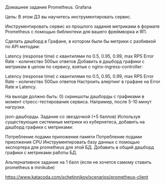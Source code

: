 Домашнее задание
Prometheus. Grafana

Цель:
В этом ДЗ вы научитесь инструментировать сервис.

Инструментировать сервис из прошлого задания метриками в формате Prometheus с помощью библиотеки для вашего фреймворка и ЯП.

Сделать дашборд в Графане, в котором были бы метрики с разбивкой по API методам:

Latency (response time) с квантилями по 0.5, 0.95, 0.99, max
RPS
Error Rate - количество 500ых ответов
Добавить в дашборд графики с метрикам в целом по сервису, взятые с nginx-ingress-controller:

Latency (response time) с квантилями по 0.5, 0.95, 0.99, max
RPS
Error Rate - количество 500ых ответов
Настроить алертинг в графане на Error Rate и Latency.

На выходе должно быть: 0) скриншоты дашборды с графиками в момент стресс-тестирования сервиса. Например, после 5-10 минут нагрузки.

json-дашборды.
Задание со звездочкой (+5 баллов) Используя существующие системные метрики из кубернетеса, добавить на дашборд графики с метриками:

Потребление подами приложения памяти
Потребление подами приолжения CPU
Инструментировать базу данных с помощью экспортера для prometheus для этой БД. Добавить в общий дашборд графики с метриками работы БД.

Альтернативное задание на 1 балл (если не хочется самому ставить prometheus в minikube)

https://www.katacoda.com/schetinnikov/scenarios/prometheus-client